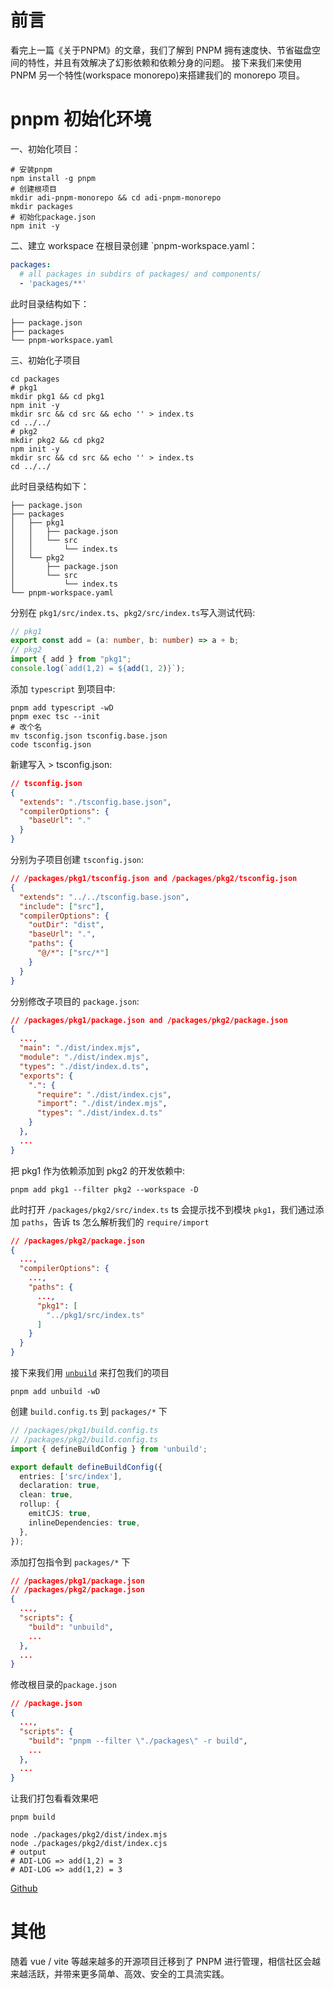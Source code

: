 # 前言

看完上一篇《关于PNPM》的文章，我们了解到 PNPM 拥有速度快、节省磁盘空间的特性，并且有效解决了幻影依赖和依赖分身的问题。
接下来我们来使用 PNPM 另一个特性(workspace monorepo)来搭建我们的 monorepo 项目。

# pnpm 初始化环境

一、初始化项目：

```shell
# 安装pnpm
npm install -g pnpm
# 创建根项目
mkdir adi-pnpm-monorepo && cd adi-pnpm-monorepo
mkdir packages
# 初始化package.json
npm init -y
```

二、建立 workspace
在根目录创建 `pnpm-workspace.yaml：
```yaml
packages:
  # all packages in subdirs of packages/ and components/
  - 'packages/**'
```
此时目录结构如下：

```shell
├── package.json
├── packages
└── pnpm-workspace.yaml
```

三、初始化子项目

```shell
cd packages
# pkg1
mkdir pkg1 && cd pkg1
npm init -y
mkdir src && cd src && echo '' > index.ts
cd ../../
# pkg2
mkdir pkg2 && cd pkg2
npm init -y
mkdir src && cd src && echo '' > index.ts
cd ../../
```

此时目录结构如下：

```shell
├── package.json
├── packages
│   ├── pkg1
│   │   ├── package.json
│   │   └── src
│   │       └── index.ts
│   └── pkg2
│       ├── package.json
│       └── src
│           └── index.ts
└── pnpm-workspace.yaml
```

分别在 `pkg1/src/index.ts`、`pkg2/src/index.ts`写入测试代码:

```typescript
// pkg1
export const add = (a: number, b: number) => a + b;
// pkg2
import { add } from "pkg1";
console.log(`add(1,2) = ${add(1, 2)}`);
```

添加 `typescript` 到项目中:

```shell
pnpm add typescript -wD
pnpm exec tsc --init
# 改个名
mv tsconfig.json tsconfig.base.json
code tsconfig.json
```

新建写入 > tsconfig.json:
```json
// tsconfig.json
{
  "extends": "./tsconfig.base.json",
  "compilerOptions": {
    "baseUrl": "."
  }
}
```

分别为子项目创建 `tsconfig.json`:
```json
// /packages/pkg1/tsconfig.json and /packages/pkg2/tsconfig.json
{
  "extends": "../../tsconfig.base.json",
  "include": ["src"],
  "compilerOptions": {
    "outDir": "dist",
    "baseUrl": ".",
    "paths": {
      "@/*": ["src/*"]
    }
  }
}
```

分别修改子项目的 `package.json`:

```json
// /packages/pkg1/package.json and /packages/pkg2/package.json
{
  ...,
  "main": "./dist/index.mjs",
  "module": "./dist/index.mjs",
  "types": "./dist/index.d.ts",
  "exports": {
    ".": {
      "require": "./dist/index.cjs",
      "import": "./dist/index.mjs",
      "types": "./dist/index.d.ts"
    }
  },
  ...
}
```

把 pkg1 作为依赖添加到 pkg2 的开发依赖中:

```shell
pnpm add pkg1 --filter pkg2 --workspace -D
```

此时打开 `/packages/pkg2/src/index.ts` ts 会提示找不到模块 `pkg1`，我们通过添加 `paths`，告诉 ts 怎么解析我们的 `require/import`

```json
// /packages/pkg2/package.json
{
  ...,
  "compilerOptions": {
    ...,
    "paths": {
      ...,
      "pkg1": [
        "../pkg1/src/index.ts"
      ]
    }
  }
}

```


接下来我们用 [`unbuild`](https://github.com/unjs/unbuild) 来打包我们的项目

```shell
pnpm add unbuild -wD
```

创建 `build.config.ts` 到 `packages/*` 下

```typescript
// /packages/pkg1/build.config.ts
// /packages/pkg2/build.config.ts
import { defineBuildConfig } from 'unbuild';

export default defineBuildConfig({
  entries: ['src/index'],
  declaration: true,
  clean: true,
  rollup: {
    emitCJS: true,
    inlineDependencies: true,
  },
});
```

添加打包指令到 `packages/*` 下

```json
// /packages/pkg1/package.json
// /packages/pkg2/package.json
{
  ...,
  "scripts": {
    "build": "unbuild",
    ...
  },
  ...
}

```

修改根目录的`package.json`

```json
// /package.json
{
  ...,
  "scripts": {
    "build": "pnpm --filter \"./packages\" -r build",
    ...
  },
  ...
}

```

让我们打包看看效果吧

```shell
pnpm build

node ./packages/pkg2/dist/index.mjs
node ./packages/pkg2/dist/index.cjs
# output
# ADI-LOG => add(1,2) = 3
# ADI-LOG => add(1,2) = 3
```

[Github](https://github.com/13168335674/adi-pnpm-monorepo)

# 其他

随着 vue / vite 等越来越多的开源项目迁移到了 PNPM 进行管理，相信社区会越来越活跃，并带来更多简单、高效、安全的工具流实践。